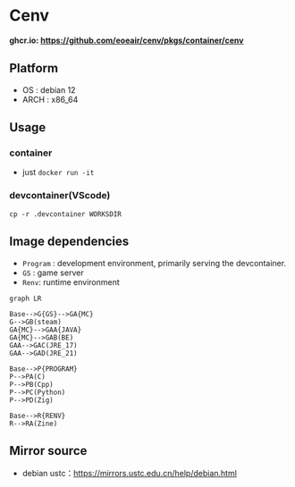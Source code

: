 # Cenv

**ghcr.io: https://github.com/eoeair/cenv/pkgs/container/cenv**

## Platform
* OS : debian 12
* ARCH : x86_64

## Usage
### container
* just `docker run -it`
### devcontainer(VScode)
`cp -r .devcontainer WORKSDIR`

## Image dependencies
* `Program` : development environment, primarily serving the devcontainer.
* `GS` : game server
* `Renv`: runtime environment

```mermaid
graph LR

Base-->G{GS}-->GA{MC}
G-->GB(steam)
GA{MC}-->GAA{JAVA}
GA{MC}-->GAB(BE)
GAA-->GAC(JRE_17)
GAA-->GAD(JRE_21)

Base-->P{PROGRAM}
P-->PA(C)
P-->PB(Cpp)
P-->PC(Python)
P-->PD(Zig)

Base-->R{RENV}
R-->RA(Zine)
```

## Mirror source
* debian ustc：https://mirrors.ustc.edu.cn/help/debian.html